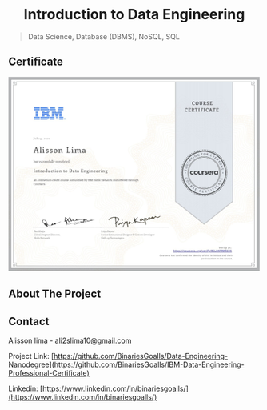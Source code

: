 <!-- PROJECT LOGO -->
<br />

<p align="center">
 </a>
 <h1 align="center">Introduction to Data Engineering</h1>
 <p align="center">
 </p>
</p>

> Data Science, Database (DBMS), NoSQL, SQL

## Certificate

<img src="../Certificates/Introduction to Data Engineering - Certificate.jpg" alt="certificate" style="zoom:50%;" />


<!-- ABOUT THE PROJECT -->

## About The Project



## **Contact**

Alisson lima - ali2slima10@gmail.com

Project Link: [https://github.com/BinariesGoalls/Data-Engineering-Nanodegree](https://github.com/BinariesGoalls/IBM-Data-Engineering-Professional-Certificate)

Linkedin: [https://www.linkedin.com/in/binariesgoalls/](https://www.linkedin.com/in/binariesgoalls/)
